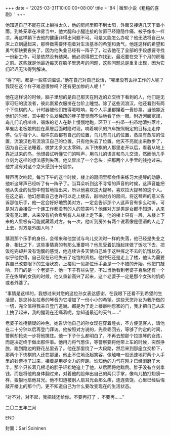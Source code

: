 +++
date = '2025-03-31T10:00:00+08:00'
title = '84 | 微型小说《粗糙的喜剧》'
+++

他知道自己不能在床上躺得太久，他的房间里照不到太阳，外面又接连几天下着小雨，到处笼罩在冷雾当中，他大腿和小腿连接的位置已经隐隐作痛，被子像水一样凉，再这样躺下去他的健康非得出问题不可。可是又能怎么办呢？他无法将自己从床上立刻逼起来，那样做需要怀抱着对生活基本的希望和勇气，他连这样的希望和勇气都快要丧失了，因为他失业已经有一阵子了，过去他花了全部的手段想要寻找一份新工作，可是依然没有结果。他必须得把工作找到，最迟要在交下个月的房租之前。这些就是他最近每天在脑子里思考的问题，这些问题总是重复出现，因为它们迟迟无法得到解决。

“得了吧，都是一些陈词滥调。”他在自己对自己说话，“哪里没有丢掉工作的人呢？我现在这个样子难道很惨吗？还有更加惨的人呢！”

他在这样说的时候，脑子里想的是自己那天在附近的立交桥下看到的人，他们是无家可归的流浪者，彼此裹紧衣服挤在台阶上睡觉。除了这些流浪汉，他还看到有两个下快棋的人，计时器被他们按得哐哐响，每个人手里都攥着一叠钞票，当他靠近他们的时候，其中那个头发稀疏的胖子警觉而不快地看了他一眼。附近河面宽阔，鸟儿们叽叽喳喳，锻炼的老人在路上慢慢地跑，环卫工一扫帚一扫帚地清扫落叶，早餐店老板娘的脸在蒸屉后面时隐时现，响着喇叭的汽车按照既定的目标走走停停。似乎每个人、每件东西都有自己的位置，鸟儿有鸟儿的位置，蒸屉有蒸屉的位置，流浪汉也有流浪汉自己的位置，只有他失去了位置。他天不亮就出来散步了，因为自己无法睡着，做梦太多又太零碎。从下快棋的人那里走开以后，看着从地上靠近过来的鸟，他想尝试听懂它们的叫声，用鸟儿的语言和鸟儿交流，然而他几乎立刻为这样的想法感到失落。他又冒出了一个念头：把那两个人手里的钱抢过来。他并没有对这个念头感到十分震惊。

琴声再次响起，每当下午的这个时候，楼上的房间里都会传来练习大提琴的动静，他听这琴声已经听了有一阵子了。当耳朵听到这不寻常的声音的时候，这声音能把他从失业的忧愁中短暂地拉出来，所以他喜欢这大提琴，喜欢拉大提琴的这个人。在这之前，他幻想着自己也许可以走上楼去，敲响对方的房间，将这琴声的意义告诉那位乐手，他一定会好好地赞美对方，一定会告诉那个人这声音有多么动听。可是对方会接受一个连工作都没有的人的赞美吗？他连对方是男是女都不知道，从来没有见过面，从来没有机会看到有人从楼上走下来，他的楼上只有一层，从楼上下来的人里极有可能就藏着对方。有一次，他听到房外有两个说着像是德语的人走了上去，对方是外国人吗？

猜测那个乐手的身份，会带来和他尝试与鸟儿交流时一样的失落，他已经是失业之身，相比之下，这些事情真的有那么重要吗？他忍受着饥饿起床做了饭吃下去，把饭吃完却并没有饱腹的感觉，他连续许多天使自己处于这种挥之不去的饥饿状态，似乎他觉得，自己现在已经失去了吃饱的资格。他终归还是走上了楼，他认为需要靠自己改变眼下的生活状态，上楼见一见那位乐手会是一个不错的开始。他把门敲响，开门的是一个老婆子，他一下子有些失望，不过当他看到老婆子身后还有一个正在练琴的女孩的时候，他又重新高兴了起来，这个老婆子一定是那个女孩的奶奶或者外婆了。

“事情是这样的，我想过来对您的这位孙女表达感谢。在我眼下还看不到希望的生活里，是您孙女拉奏的琴音为它增加了一份小小的希望。这些天您孙女为我所做的一切，完全值得我亲自登门道谢。都是为了走上楼敲响您家的门，我才把自己从床上拽了起来，我的腿现在还痛着呢，您知道最近的天气……”

老婆子难掩猜疑的神色，她告诉他自己的孙女现在穿着睡衣，不方便见客人，请他在二十分钟以后再登门拜访。他按照对方说的，先乖乖回去，等够了约定的时间，警察却抢先一步将他擒住。他一下子什么都明白了，不再去想那个拉提琴的女孩，而是决定终于做出那件事。他用力将气憋住，等警察要将他带上车的时候，突然挣脱，跑到路边的野花丛里去了。他在那里绕了一大段路，然后来到那座立交桥下，那两个下快棋的人还在那里，他止不住地泛起笑容，像触电一般迅速地将两个人手里的钞票抢了过来，接着是用尽全力的奔跑。谁知他的力气在刚才已经消磨了大半，那个只长着几根毛的胖子轻松地追上了他，从后面将他踹倒。胖子没有立刻拿钱，而是将他的身体翻过来，对着他的脸伸出自己的两只手掌，像鸟儿拍打翅膀一样，狠狠地扇他耳光。他不知道被别人扇耳光会那么疼，连连告饶，心里已经后悔敲开楼上的那个门，更不知道自己为什么要改变现在的生活状态。

“对不对，对不起，我把钱还给你。不要再打了 ，不要再……”

二〇二五年三月

END

封面：Sari Soininen



